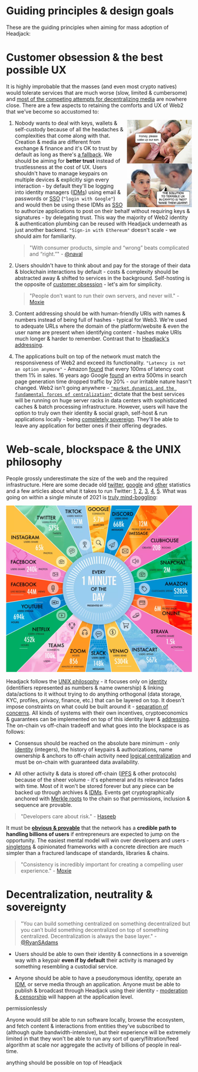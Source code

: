 # Guiding principles & design goals

These are the guiding principles when aiming for mass adoption of Headjack:

<!-- toc -->

# Customer obsession & the best possible UX

It is highly improbable that the masses (and even most crypto natives) would tolerate services that are much worse (slow, limited & cumbersome) and [most of the competing attempts for decentralizing media](competition.md) are nowhere close. There are a few aspects to retaining the comforts and UX of Web2 that we've become so accustomed to:

<img src="images/meme_make_them_learn.png" align="right" style="margin-left: 8px; width: 35%">

1. Nobody wants to deal with keys, wallets & self-custody because of all the headaches & complexities that come along with that. Creation & media are different from exchange & finance and it's OK to trust by default as long as there's [a fallback](#decentralization-neutrality--sovereignty). We should be aiming for **better trust** instead of trustlessness at the cost of UX. Users shouldn't have to manage keypairs on multiple devices & explicitly sign every interaction - by default they'll be logging into identity managers ([IDMs](IDM.md)) using email & passwords or [SSO](https://en.wikipedia.org/wiki/Single_sign-on) (`"login with Google"`) and would then be using these IDMs as [SSO](https://en.wikipedia.org/wiki/Single_sign-on) to authorize applications to post on their behalf without requiring keys & signatures - by delegating trust. This way the majority of Web2 identity & authentication plumbing can be reused with Headjack underneath as just another backend. `"Sign-in with Ethereum"` doesn't scale - we should aim for familiarity.

    > "With consumer products, simple and “wrong” beats complicated and “right.”" - [@naval](https://twitter.com/naval/status/1542651322532384768)

2. Users shouldn't have to think about and pay for the storage of their data & blockchain interactions by default - costs & complexity should be abstracted away & shifted to services in the background. Self-hosting is the opposite of [customer obsession](https://twitter.com/arvanaghi/status/1537519858233008128) - let's aim for simplicity.

    > "People don’t want to run their own servers, and never will." - [Moxie](https://moxie.org/2022/01/07/web3-first-impressions.html)

3. Content addressing should be with human-friendly URIs with names & numbers instead of being full of hashes - typical for Web3. We're used to adequate URLs where the domain of the platform/website & even the user name are present when identifying content - hashes make URIs much longer & harder to remember. Contrast that to [Headjack's addressing](addressing.md).

4. The applications built on top of the network must match the responsiveness of Web2 and exceed its functionality. `"Latency is not an option anymore"` - Amazon [found](https://www.gigaspaces.com/blog/amazon-found-every-100ms-of-latency-cost-them-1-in-sales) that every 100ms of latency cost them 1% in sales. 16 years ago Google [found](http://glinden.blogspot.com/2006/11/marissa-mayer-at-web-20.html) an extra 500ms in search page generation time dropped traffic by 20% - our irritable nature hasn't changed. Web2 isn't going anywhere - [`"market dynamics and the fundamental forces of centralization"`](https://moxie.org/2022/01/07/web3-first-impressions.html) dictate that the best services will be running on huge server racks in data centers with sophisticated caches & batch processing infrastructure. However, users will have the option to truly own their identity & social graph, self-host & run applications locally - being [completely sovereign](#decentralization-neutrality--sovereignty). They'll be able to leave any application for better ones if their offering degrades.

<!-- <img src="images/meme_web2_web3_hands.jpg" align="right" style="margin-left: 8px; width: 35%"> -->

# Web-scale, blockspace & the UNIX philosophy

People grossly underestimate the size of the web and the required infrastructure. Here are some decade old [twitter](https://www.internetlivestats.com/twitter-statistics/), [google](https://www.internetlivestats.com/google-search-statistics/) and [other](https://www.internetlivestats.com/) statistics and a few articles about what it takes to run Twitter: [1](http://highscalability.com/blog/2009/10/13/why-are-facebook-digg-and-twitter-so-hard-to-scale.html), [2](http://highscalability.com/blog/2013/7/8/the-architecture-twitter-uses-to-deal-with-150m-active-users.html), [3](https://blog.twitter.com/engineering/en_us/topics/infrastructure/2016/the-infrastructure-behind-twitter-efficiency-and-optimization), [4](https://blog.twitter.com/engineering/en_us/topics/infrastructure/2017/the-infrastructure-behind-twitter-scale), [5](https://blog.twitter.com/engineering/en_us/topics/infrastructure/2021/processing-billions-of-events-in-real-time-at-twitter-). What was going on within a single minute of 2021 is [<ins>truly mind-boggling</ins>](https://www.techspot.com/news/91513-visualizing-minute-internet-2021.html):

<!-- (this picture is very incomplete) -->

<img src="images/web_scale_techspot.webp">

<!-- <img src="https://static.techspot.com/images2/news/bigimage/2021/09/2021-09-30-image-32-j.webp"> -->

<!-- infographic generated from these guys:
https://www.domo.com/learn/infographic/data-never-sleeps-9 -->

Headjack follows the [UNIX philosophy](https://en.wikipedia.org/wiki/Unix_philosophy) - it focuses only on [identity](identity.md) (identifiers represented as numbers & name ownership) & linking data/actions to it without trying to do anything orthogonal (data storage, KYC, profiles, privacy, finance, etc.) that can be layered on top. It doesn't impose constraints on what could be built around it - [separation of concerns](https://en.wikipedia.org/wiki/Separation_of_concerns). All kinds of systems with their own incentives, cryptoeconomics & guarantees can be implemented on top of this identity layer & [addressing](addressing.md). The on-chain vs off-chain tradeoff and what goes into the blockspace is as follows:

- Consensus should be reached on the absolute bare minimum - only [identity](identity.md) (integers), the history of keypairs & authorizations, name ownership & anchors to off-chain activity need [logical centralization](https://medium.com/@VitalikButerin/the-meaning-of-decentralization-a0c92b76a274) and must be on-chain with guaranteed data availability.

- All other activity & data is stored off-chain ([IPFS](https://en.wikipedia.org/wiki/InterPlanetary_File_System) & other protocols) because of the sheer volume - it's ephemeral and its relevance fades with time. Most of it won't be stored forever but any piece can be backed up through archives & [IDMs](IDM.md). Events get cryptographically anchored with [Merkle roots](https://en.wikipedia.org/wiki/Merkle_tree) to the chain so that permissions, inclusion & sequence are provable.

>"Developers care about risk." - [Haseeb](https://haseebq.com/why-decentralization-isnt-as-important-as-you-think/)

It must be [**obvious & provable**](numbers.md) that the network has a **credible path to handling billions of users** if entrepreneurs are expected to jump on the opportunity. The easiest mental model will win over developers and users - [singletons](https://en.wikipedia.org/wiki/Singleton_pattern) & opinionated frameworks with a concrete direction are much simpler than a fractured landscape of standards, libraries & chains.

> "Consistency is incredibly important for creating a compelling user experience." - [Moxie](https://signal.org/blog/the-ecosystem-is-moving/)

# Decentralization, neutrality & sovereignty

> "You can build something centralized on something decentralized but you can’t build something decentralized on top of something centralized. Decentralization is always the base layer." - [@RyanSAdams](https://twitter.com/RyanSAdams/status/1553776203621965826)

- Users should be able to own their identity & connections in a sovereign way with a keypair **even if by default** their activity is managed by something resembling a custodial service.

- Anyone should be able to have a pseudonymous identity, operate an [IDM](IDM.md), or serve media through an application. Anyone must be able to publish & broadcast through Headjack using their identity - [moderation & censorship](moderation.md) will happen at the application level.

permissionlessly 

<!-- Nobody can be truly deplatformed - freedom of speech, but no freedom of reach -->

Anyone would still be able to run software locally, browse the ecosystem, and fetch content & interactions from entities they've subscribed to (although quite bandwidth-intensive), but their experience will be extremely limited in that they won't be able to run any sort of query/filtration/feed algorithm at scale nor aggregate the activity of billions of people in real-time.

anything should be possible on top of Headjack


